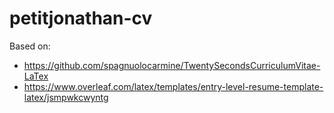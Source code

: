 # petitjonathan-cv

Based on:

 * https://github.com/spagnuolocarmine/TwentySecondsCurriculumVitae-LaTex
 * https://www.overleaf.com/latex/templates/entry-level-resume-template-latex/jsmpwkcwyntg
